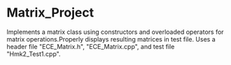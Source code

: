 # Matrix_Project
Implements a matrix class using constructors and overloaded operators for matrix operations.Properly displays resulting matrices in test file.
Uses a header file "ECE_Matrix.h", "ECE_Matrix.cpp", and test file "Hmk2_Test1.cpp".
